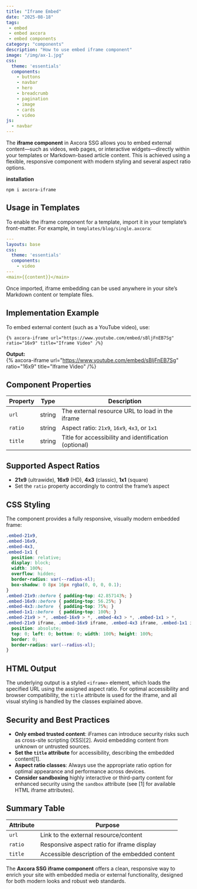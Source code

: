 ```yaml
---
title: "Iframe Embed"
date: "2025-08-18"
tags: 
 - embed
 - embed axcora
 - embed components
category: "components"
description: "How to use embed iframe component"
image: "/img/ax-1.jpg"
css:
  theme: 'essentials'
  components:
    - buttons
    - navbar
    - hero
    - breadcrumb
    - pagination
    - image
    - cards
    - video
js:
  - navbar
---
```

The **iframe component** in Axcora SSG allows you to embed external content—such as videos, web pages, or interactive widgets—directly within your templates or Markdown-based article content. This is achieved using a flexible, responsive component with modern styling and several aspect ratio options.

**installation**

```
npm i axcora-iframe
```

## Usage in Templates

To enable the iframe component for a template, import it in your template’s front-matter. For example, in `templates/blog/single.axcora`:

```yaml
---
layouts: base
css:
  theme: 'essentials'
  components:
    - video
---
<main>{{content}}</main>
```

Once imported, iframe embedding can be used anywhere in your site’s Markdown content or template files.

## Implementation Example

To embed external content (such as a YouTube video), use:

```text
{% axcora-iframe url="https://www.youtube.com/embed/sBljFnEB7Sg" ratio="16x9" title="Iframe Video" /%}
```

**Output:**  
{% axcora-iframe url="https://www.youtube.com/embed/sBljFnEB7Sg" ratio="16x9" title="Iframe Video" /%}

## Component Properties

| Property | Type   | Description                                         |
|----------|--------|-----------------------------------------------------|
| `url`    | string | The external resource URL to load in the iframe     |
| `ratio`  | string | Aspect ratio: `21x9`, `16x9`, `4x3`, or `1x1`       |
| `title`  | string | Title for accessibility and identification (optional)|

## Supported Aspect Ratios

- **21x9** (ultrawide), **16x9** (HD), **4x3** (classic), **1x1** (square)
- Set the `ratio` property accordingly to control the frame’s aspect

## CSS Styling

The component provides a fully responsive, visually modern embedded frame:

```css
.embed-21x9,
.embed-16x9,
.embed-4x3,
.embed-1x1 {
  position: relative;
  display: block;
  width: 100%;
  overflow: hidden;
  border-radius: var(--radius-xl);
  box-shadow: 0 8px 16px rgba(0, 0, 0, 0.1);
}
.embed-21x9::before { padding-top: 42.857143%; }
.embed-16x9::before { padding-top: 56.25%; }
.embed-4x3::before  { padding-top: 75%; }
.embed-1x1::before  { padding-top: 100%; }
.embed-21x9 > *, .embed-16x9 > *, .embed-4x3 > *, .embed-1x1 > *,
.embed-21x9 iframe, .embed-16x9 iframe, .embed-4x3 iframe, .embed-1x1 iframe {
  position: absolute;
  top: 0; left: 0; bottom: 0; width: 100%; height: 100%;
  border: 0;
  border-radius: var(--radius-xl);
}
```

## HTML Output

The underlying output is a styled `<iframe>` element, which loads the specified URL using the assigned aspect ratio. For optimal accessibility and browser compatibility, the `title` attribute is used for the iframe, and all visual styling is handled by the classes explained above.

## Security and Best Practices

- **Only embed trusted content**: iFrames can introduce security risks such as cross-site scripting (XSS)[2]. Avoid embedding content from unknown or untrusted sources.
- **Set the `title` attribute** for accessibility, describing the embedded content[1].
- **Aspect ratio classes**: Always use the appropriate ratio option for optimal appearance and performance across devices.
- **Consider sandboxing** highly interactive or third-party content for enhanced security using the `sandbox` attribute (see [1] for available HTML iframe attributes).

## Summary Table

| Attribute | Purpose                                                                      |
|-----------|------------------------------------------------------------------------------|
| `url`     | Link to the external resource/content                                        |
| `ratio`   | Responsive aspect ratio for iframe display                                   |
| `title`   | Accessible description of the embedded content                               |

The **Axcora SSG iframe component** offers a clean, responsive way to enrich your site with embedded media or external functionality, designed for both modern looks and robust web standards.
